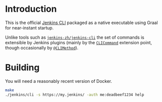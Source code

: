 # Introduction

This is the official [Jenkins CLI](https://www.jenkins.io/doc/book/managing/cli/) packaged as a native executable using Graal for near-instant startup.

Unlike tools such as [`jenkins-zh/jenkins-cli`](https://github.com/jenkins-zh/jenkins-cli) the set of commands is extensible by Jenkins plugins
(mainly by the [`CLICommand`](https://www.jenkins.io/doc/developer/extensions/jenkins-core/#clicommand) extension point, though occasionally by [`@CLIMethod`](https://javadoc.jenkins.io/hudson/cli/declarative/class-use/CLIMethod.html)).

# Building

You will need a reasonably recent version of Docker.

```bash
make
./jenkins/cli -s https://my.jenkins/ -auth me:deadbeef1234 help
```

